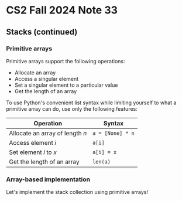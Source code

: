 # CS2 Fall 2024 Note 33

## Stacks (continued)

### Primitive arrays

Primitive arrays support the following operations:

* Allocate an array
* Access a singular element
* Set a singular element to a particular value
* Get the length of an array

To use Python's convenient list syntax while limiting yourself to what a
primitive array can do, use only the following features:

Operation|Syntax
-|-
Allocate an array of length $n$|`a = [None] * n`
Access element $i$|`a[i]`
Set element $i$ to $x$|`a[i] = x`
Get the length of an array|`len(a)`

### Array-based implementation

Let's implement the stack collection using primitive arrays!
